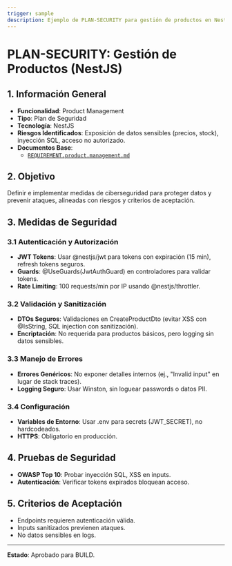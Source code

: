 ```yaml
---
trigger: sample
description: Ejemplo de PLAN-SECURITY para gestión de productos en NestJS, definiendo medidas de ciberseguridad.
---
```


# PLAN-SECURITY: Gestión de Productos (NestJS)

## 1. Información General
- **Funcionalidad**: Product Management
- **Tipo**: Plan de Seguridad
- **Tecnología**: NestJS
- **Riesgos Identificados**: Exposición de datos sensibles (precios, stock), inyección SQL, acceso no autorizado.
- **Documentos Base**:
  - [`REQUIREMENT.product.management.md`](nest-backend/src/modules/product/akuri-specs/REQUIREMENT.product.management.md)

## 2. Objetivo
Definir e implementar medidas de ciberseguridad para proteger datos y prevenir ataques, alineadas con riesgos y criterios de aceptación.

## 3. Medidas de Seguridad

### 3.1 Autenticación y Autorización
- **JWT Tokens**: Usar @nestjs/jwt para tokens con expiración (15 min), refresh tokens seguros.
- **Guards**: @UseGuards(JwtAuthGuard) en controladores para validar tokens.
- **Rate Limiting**: 100 requests/min por IP usando @nestjs/throttler.

### 3.2 Validación y Sanitización
- **DTOs Seguros**: Validaciones en CreateProductDto (evitar XSS con @IsString, SQL injection con sanitización).
- **Encriptación**: No requerida para productos básicos, pero logging sin datos sensibles.

### 3.3 Manejo de Errores
- **Errores Genéricos**: No exponer detalles internos (ej., "Invalid input" en lugar de stack traces).
- **Logging Seguro**: Usar Winston, sin loguear passwords o datos PII.

### 3.4 Configuración
- **Variables de Entorno**: Usar .env para secrets (JWT_SECRET), no hardcodeados.
- **HTTPS**: Obligatorio en producción.

## 4. Pruebas de Seguridad
- **OWASP Top 10**: Probar inyección SQL, XSS en inputs.
- **Autenticación**: Verificar tokens expirados bloquean acceso.

## 5. Criterios de Aceptación
- Endpoints requieren autenticación válida.
- Inputs sanitizados previenen ataques.
- No datos sensibles en logs.

---

**Estado**: Aprobado para BUILD.